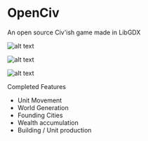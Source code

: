 # OpenCiv

An open source Civ'ish game made in LibGDX

![alt text](https://github.com/rhin123/OpenCiv/blob/master/meta/screenshots/world_map.png?raw=true)

![alt text](https://github.com/rhin123/OpenCiv/blob/master/meta/screenshots/city_menu.png?raw=true?raw=true)

![alt text](https://github.com/rhin123/OpenCiv/blob/master/meta/screenshots/title_screen.png?raw=true)

Completed Features

- Unit Movement
- World Generation
- Founding Cities
- Wealth accumulation
- Building / Unit production
